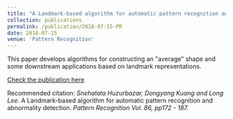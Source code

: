 ```yaml
---
title: "A Landmark-based algorithm for automatic pattern recognition and abnormality detection. (Preprint)"
collection: publications
permalink: /publication/2018-07-15-PR
date: 2018-07-15
venue: 'Pattern Recognition'
---
```


This paper develops algorithms for constructing an "average" shape and some downstream applications based on landmark representations.

[Check the publication here](https://doi.org/10.1016/j.patcog.2018.09.002)

Recommended citation: *Snehalata Huzurbazar, Dongyang Kuang and Long Lee*. A Landmark-based algorithm for automatic pattern recognition and abnormality detection. <i>Pattern Recognition Vol. 86, pp172 - 187.</i>
